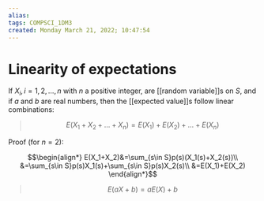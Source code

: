 ```yaml
---
alias: 
tags: COMPSCI_1DM3
created: Monday March 21, 2022; 10:47:54 
---
```

# Linearity of expectations
If $X_i,i=1,2,\dots, n$ with $n$ a positive integer, are [[random variable]]s on $S$, and if $a$ and $b$ are real numbers, then the [[expected value]]s follow linear combinations:

> $$E(X_1+X_2+\dots+X_n)=E(X_1)+E(X_2)+\dots+E(X_n)$$

Proof (for $n=2$):

$$\begin{align*}
E(X_1+X_2)&=\sum_{s\in S}p(s)(X_1(s)+X_2(s))\\
&=\sum_{s\in S}p(s)X_1(s)+\sum_{s\in S}p(s)X_2(s)\\
&=E(X_1)+E(X_2)
\end{align*}$$

> $$E(aX+b)=aE(X)+b$$